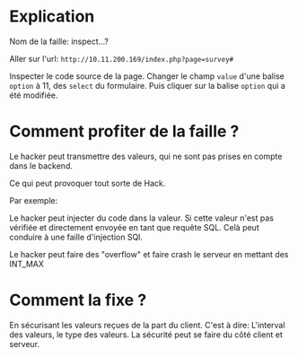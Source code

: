 # Explication


Nom de la faille:           inspect...?

Aller sur l'url: `http://10.11.200.169/index.php?page=survey#`


Inspecter le code source de la page.
Changer le champ `value` d'une balise `option` à 11, des `select` du formulaire.
Puis cliquer sur la balise `option` qui a été modifiée.


# Comment profiter de la faille ?

Le hacker peut transmettre des valeurs, qui ne sont pas prises en compte dans le backend.

Ce qui peut provoquer tout sorte de Hack.

Par exemple:

Le hacker peut injecter du code dans la valeur. Si cette valeur n'est pas vérifiée et directement envoyée en tant que requête SQL. Celà peut conduire à une faille d'injection SQl.

Le hacker peut faire des "overflow" et faire crash le serveur en mettant des INT_MAX

# Comment la fixe ?

En sécurisant les valeurs reçues de la part du client.
C'est à dire: L'interval des valeurs, le type des valeurs.
La sécurité peut se faire du côté client et serveur.


